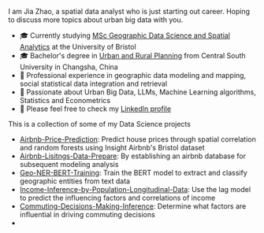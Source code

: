 I am Jia Zhao, a spatial data analyst who is just starting out career. Hoping to discuss more topics about urban big data with you.

- 🎓 Currently studying [MSc Geographic Data Science and Spatial Analytics](https://www.bristol.ac.uk/study/postgraduate/taught/msc-geographic-data-science-and-spatial-analytics/) at the University of Bristol
- 🎓 Bachelor's degree in [Urban and Rural Planning](https://art.csu.edu.cn/xygk/zyx/cxghx.htm) from Central South University in Changsha, China
- 🔭 Professional experience in geographic data modeling and mapping, social statistical data integration and retrieval
- 🤔 Passionate about Urban Big Data, LLMs, Machine Learning algorithms, Statistics and Econometrics
- 💬 Please feel free to check my [LinkedIn profile](https://www.linkedin.com/in/jia-bristol2024/)

This is a collection of some of my Data Science projects

- [Airbnb-Price-Prediction](https://github.com/jiazhao2024/gdssa-airbnb-price-predict): Predict house prices through spatial correlation and random forests using Insight Airbnb's Bristol dataset
- [Airbnb-Lisitngs-Data-Prepare](https://github.com/jiazhao2024/gdssa-airbnb-lisitngs-data-prepare): By establishing an airbnb database for subsequent modeling analysis
- [Geo-NER-BERT-Training](https://github.com/jiazhao2024/gdssa-geo-ner-bert-training): Train the BERT model to extract and classify geographic entities from text data
- [Income-Inference-by-Population-Longitudinal-Data](https://github.com/jiazhao2024/income-inference-by-population-longitudinal-data): Use the lag model to predict the influencing factors and correlations of income
- [Commuting-Decisions-Making-Inference](https://github.com/jiazhao2024/gdssa-commuting-decisions-making): Determine what factors are influential in driving commuting decisions
- 
